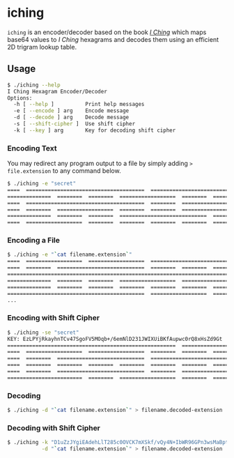 # iching

`iching` is an encoder/decoder based on the book *[I Ching](https://en.wikipedia.org/wiki/I_Ching)* which maps base64 values to *I Ching* hexagrams and decodes them using an efficient 2D trigram lookup table.

## Usage

```bash
$ ./iching --help
I Ching Hexagram Encoder/Decoder
Options:
  -h [ --help ]          Print help messages
  -e [ --encode ] arg    Encode message
  -d [ --decode ] arg    Decode message
  -s [ --shift-cipher ]  Use shift cipher
  -k [ --key ] arg       Key for decoding shift cipher
```

### Encoding Text

You may redirect any program output to a file by simply adding `> file.extension` to any command below.


```bash
$ ./iching -e "secret"
====  ======================================  ==================================
==============  ========  ========  ==================  ========  ========  ====
====  ======================================  ========  ==================  ====
====  ========  ==================  ========  ========  ========================
==============  ========  ========  ============================  ==============
====  ==================  ========  ========  ========  ========  ========  ====
```

### Encoding a File
```bash
$ ./iching -e "`cat filename.extension`"
====  ==================  ==================  ==================================
====  ========  ============================  ========  ========  ==============
==========================================================================  ====
==============  ========  ========  ==================  ==================  ====
==============  ========  ========  ========  ========  ========  ========  ====
============================================  ==================  ==============
...
```

### Encoding with Shift Cipher
```bash
$ ./iching -se "secret"
KEY: EzLPYjRkayhnTCv47SgoFV5MOqb+/6emNlD231JWIXUiBKfAupwc0rQ8xHsZd9Gt
======================================================  ========================
====  ==================  ==================  ========  ========  ========  ====
====  ========  ============================  ============================  ====
====  ========  ========  ========  ========  ========  ========  ==============
====  ========  ============================  ========  ========================
========================  ========  ==================  ========  ========  ====
```

### Decoding
```bash
$ ./iching -d "`cat filename.extension`" > filename.decoded-extension
```

### Decoding with Shift Cipher
```bash
$ ./iching -k "D1uZzJYgiEAdehLlT285c0OVCK7mXSkf/vQy4N+IbWR96GPn3wsMaBptrUjxoHqF" \
           -d "`cat filename.extension`" > filename.decoded-extension
```

